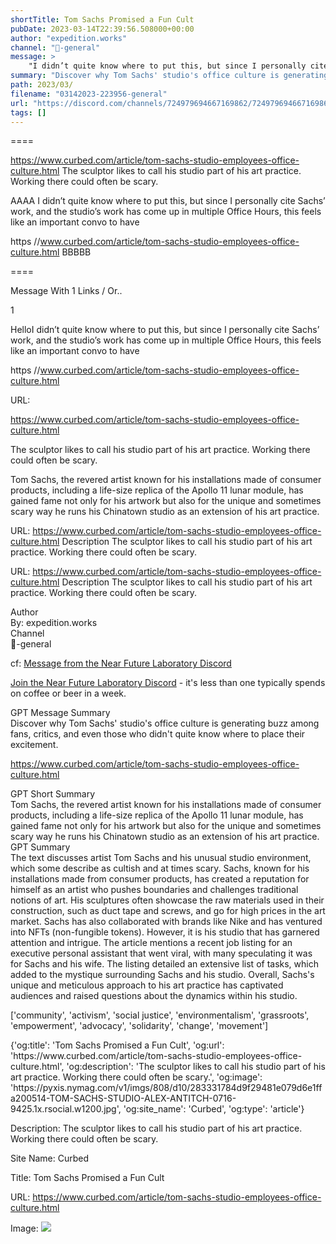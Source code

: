 ```yaml
---
shortTitle: Tom Sachs Promised a Fun Cult
pubDate: 2023-03-14T22:39:56.508000+00:00
author: "expedition.works"
channel: "📝-general"
message: >
    "I didn’t quite know where to put this, but since I personally cite Sachs’ work, and the studio’s work has come up in multiple Office Hours, this feels like an important convo to have   https //www.curbed.com/article/tom-sachs-studio-employees-office-culture.html"
summary: "Discover why Tom Sachs' studio's office culture is generating buzz among fans, critics, and even those who didn't quite know where to place their excitement."
path: 2023/03/
filename: "03142023-223956-general"
url: "https://discord.com/channels/724979694667169862/724979694667169865/1085331510166569081"
tags: []
---
```

====

https://www.curbed.com/article/tom-sachs-studio-employees-office-culture.html
The sculptor likes to call his studio part of his art practice. Working there could often be scary.
<!-- 

 -->

AAAA I didn’t quite know where to put this, but since I personally cite Sachs’ work, and the studio’s work has come up in multiple Office Hours, this feels like an important convo to have 

https //www.curbed.com/article/tom-sachs-studio-employees-office-culture.html BBBBB

====
<div class="metadata-title-header pt-3 pb-3 pl-2">Message  With 1 Links / Or..</div>    
<div class="human-content-container">  


<p>1</p>
<div style="font-family: var(--font-family-peak);">HelloI didn’t quite know where to put this, but since I personally cite Sachs’ work, and the studio’s work has come up in multiple Office Hours, this feels like an important convo to have 

https //www.curbed.com/article/tom-sachs-studio-employees-office-culture.html</div>

URL: <p>https://www.curbed.com/article/tom-sachs-studio-employees-office-culture.html</p>
<p>The sculptor likes to call his studio part of his art practice. Working there could often be scary.</p>  <!-- Example: Display each item in a paragraph -->
<p>Tom Sachs, the revered artist known for his installations made of consumer products, including a life-size replica of the Apollo 11 lunar module, has gained fame not only for his artwork but also for the unique and sometimes scary way he runs his Chinatown studio as an extension of his art practice.</p>




URL: https://www.curbed.com/article/tom-sachs-studio-employees-office-culture.html
Description The sculptor likes to call his studio part of his art practice. Working there could often be scary.

</div>

<div class="bg-blue-300 p-4 rounded-md mb-4">

URL: https://www.curbed.com/article/tom-sachs-studio-employees-office-culture.html
Description The sculptor likes to call his studio part of his art practice. Working there could often be scary.

</div>

<div class="metadata-title-header pt-3 pb-3 pl-2">Author</div>    
<div class="bg-gray-200 p-4 rounded-md mb-4">   
By: expedition.works
</div>

<div class="metadata-title-header pt-3 pb-3 pl-2">Channel</div>    
<div class="bg-gray-200 p-4 rounded-md mb-4">   
📝-general</span>
</div>

cf: <a href="">Message from the Near Future Laboratory Discord</a>

<a href="">Join the Near Future Laboratory Discord</a> - it's less than one typically spends on coffee or beer in a week. 

<div class="metadata-title-header pt-3 pb-3 pl-2">GPT Message Summary</div>    
<div class="robot-content-container">
Discover why Tom Sachs' studio's office culture is generating buzz among fans, critics, and even those who didn't quite know where to place their excitement.
</div>
</div>


<a href="https://www.curbed.com/article/tom-sachs-studio-employees-office-culture.html">https://www.curbed.com/article/tom-sachs-studio-employees-office-culture.html</a><br/>

<div class="metadata-title-header pt-3 pb-3 pl-2">GPT Short Summary</div>
<div class="robot-content-container">
Tom Sachs, the revered artist known for his installations made of consumer products, including a life-size replica of the Apollo 11 lunar module, has gained fame not only for his artwork but also for the unique and sometimes scary way he runs his Chinatown studio as an extension of his art practice.
</div>

<div class="metadata-title-header pt-3 pb-3 pl-2">GPT Summary</div>
<div class="robot-content-container">
The text discusses artist Tom Sachs and his unusual studio environment, which some describe as cultish and at times scary. Sachs, known for his installations made from consumer products, has created a reputation for himself as an artist who pushes boundaries and challenges traditional notions of art. His sculptures often showcase the raw materials used in their construction, such as duct tape and screws, and go for high prices in the art market. Sachs has also collaborated with brands like Nike and has ventured into NFTs (non-fungible tokens). However, it is his studio that has garnered attention and intrigue. The article mentions a recent job listing for an executive personal assistant that went viral, with many speculating it was for Sachs and his wife. The listing detailed an extensive list of tasks, which added to the mystique surrounding Sachs and his studio. Overall, Sachs's unique and meticulous approach to his art practice has captivated audiences and raised questions about the dynamics within his studio.
</div>

<!-- Summary:  The Cultish, Sometimes Scary Studio of Artist Tom Sachs is published by Tom Sachs, published by Simon Cowell, New York Reviewer, published in October 2013 . -->

['community', 'activism', 'social justice', 'environmentalism', 'grassroots', 'empowerment', 'advocacy', 'solidarity', 'change', 'movement']

<div class="bg-gray-400"> {'og:title': 'Tom Sachs Promised a Fun Cult', 'og:url': 'https://www.curbed.com/article/tom-sachs-studio-employees-office-culture.html', 'og:description': 'The sculptor likes to call his studio part of his art practice. Working there could often be scary.', 'og:image': 'https://pyxis.nymag.com/v1/imgs/808/d10/283331784d9f29481e079d6e1ffa200514-TOM-SACHS-STUDIO-ALEX-ANTITCH-0716-9425.1x.rsocial.w1200.jpg', 'og:site_name': 'Curbed', 'og:type': 'article'} </div>

Description: The sculptor likes to call his studio part of his art practice. Working there could often be scary.

Site Name: Curbed

Title: Tom Sachs Promised a Fun Cult

URL: https://www.curbed.com/article/tom-sachs-studio-employees-office-culture.html

Image: <img src="https://pyxis.nymag.com/v1/imgs/808/d10/283331784d9f29481e079d6e1ffa200514-TOM-SACHS-STUDIO-ALEX-ANTITCH-0716-9425.1x.rsocial.w1200.jpg" width="" height=""/>


